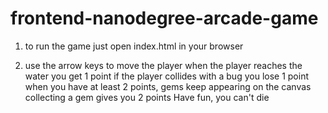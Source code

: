 frontend-nanodegree-arcade-game
===============================

1.	to run the game just open index.html in your browser

2.	use the arrow keys to move the player
	when the player reaches the water you get 1 point
	if the player collides with a bug you lose 1 point
	when you have at least 2 points, gems keep appearing on the canvas
	collecting a gem gives you 2 points
	Have fun, you can't die

